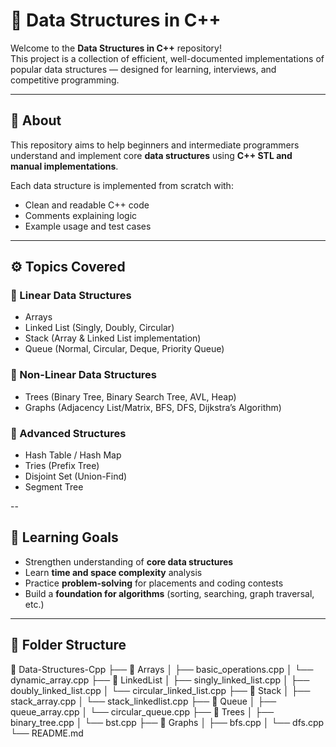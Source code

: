 # 🧠 Data Structures in C++

Welcome to the **Data Structures in C++** repository!  
This project is a collection of efficient, well-documented implementations of popular data structures — designed for learning, interviews, and competitive programming.

---


## 📘 About
This repository aims to help beginners and intermediate programmers understand and implement core **data structures** using **C++ STL and manual implementations**.

Each data structure is implemented from scratch with:
- Clean and readable C++ code  
- Comments explaining logic  
- Example usage and test cases  

---

## ⚙️ Topics Covered

### 🧩 Linear Data Structures
- Arrays  
- Linked List (Singly, Doubly, Circular)  
- Stack (Array & Linked List implementation)  
- Queue (Normal, Circular, Deque, Priority Queue)

### 🌳 Non-Linear Data Structures
- Trees (Binary Tree, Binary Search Tree, AVL, Heap)  
- Graphs (Adjacency List/Matrix, BFS, DFS, Dijkstra’s Algorithm)

### 💾 Advanced Structures
- Hash Table / Hash Map  
- Tries (Prefix Tree)  
- Disjoint Set (Union-Find)  
- Segment Tree  

--

## 🧠 Learning Goals
- Strengthen understanding of **core data structures**
- Learn **time and space complexity** analysis
- Practice **problem-solving** for placements and coding contests
- Build a **foundation for algorithms** (sorting, searching, graph traversal, etc.)

---

## 🧩 Folder Structure


📁 Data-Structures-Cpp
├── 📂 Arrays
│ ├── basic_operations.cpp
│ └── dynamic_array.cpp
├── 📂 LinkedList
│ ├── singly_linked_list.cpp
│ ├── doubly_linked_list.cpp
│ └── circular_linked_list.cpp
├── 📂 Stack
│ ├── stack_array.cpp
│ └── stack_linkedlist.cpp
├── 📂 Queue
│ ├── queue_array.cpp
│ └── circular_queue.cpp
├── 📂 Trees
│ ├── binary_tree.cpp
│ └── bst.cpp
├── 📂 Graphs
│ ├── bfs.cpp
│ └── dfs.cpp
└── README.md
